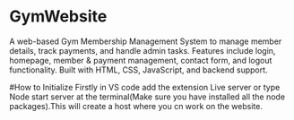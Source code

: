 # GymWebsite
A web-based Gym Membership Management System to manage member details, track payments, and handle admin tasks. Features include login, homepage, member &amp; payment management, contact form, and logout functionality. Built with HTML, CSS, JavaScript, and backend support.

#How to Initialize
Firstly in VS code add the extension Live server or type Node start server at the terminal(Make sure you have installed all the node packages).This will create a host where you cn work on the website.

